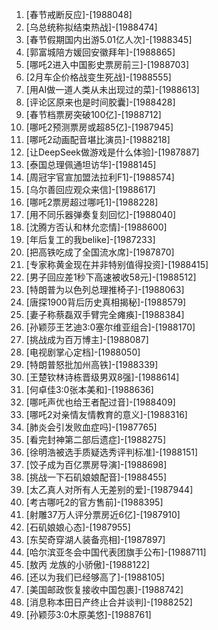 
1. [春节戒断反应]-[1988048]
1. [乌总统称拟结束热战]-[1988474]
1. [春节假期国内出游5.01亿人次]-[1988345]
1. [郭富城陪方媛回安徽拜年]-[1988865]
1. [哪吒2进入中国影史票房前三]-[1988703]
1. [2月车企价格战变生死战]-[1988555]
1. [用AI做一道人类从未出现过的菜]-[1988613]
1. [评论区原来也是时间胶囊]-[1988428]
1. [春节档票房突破100亿]-[1988712]
1. [哪吒2预测票房或超85亿]-[1987945]
1. [哪吒2动画配音堪比演员]-[1988218]
1. [让DeepSeek做游戏是什么体验]-[1987887]
1. [泰国总理佩通坦访华]-[1988145]
1. [周冠宇官宣加盟法拉利F1]-[1988574]
1. [乌尔善回应观众来信]-[1988617]
1. [哪吒2票房超过哪吒1]-[1988228]
1. [用不同乐器弹奏复刻回忆]-[1988040]
1. [沈腾方否认和林允恋情]-[1988600]
1. [年后复工的我belike]-[1987233]
1. [把高铁吃成了全国流水席]-[1987870]
1. [专家称黄金现在并非特别值得投资]-[1988415]
1. [男子回应差1秒下高速被收58元]-[1988512]
1. [特朗普为以色列总理推椅子]-[1988063]
1. [唐探1900背后历史真相揭秘]-[1988579]
1. [妻子称蔡磊双手臂完全瘫痪]-[1988384]
1. [孙颖莎王艺迪3:0塞尔维亚组合]-[1988170]
1. [挑战成为百万博主]-[1988087]
1. [电视剧掌心定档]-[1988050]
1. [特朗普怒批加州高铁]-[1988339]
1. [王楚钦林诗栋晋级男双8强]-[1988614]
1. [何卓佳3:0张本美和]-[1988636]
1. [哪吒声优也给王者配过音]-[1988409]
1. [哪吒2对亲情友情教育的意义]-[1988316]
1. [肺炎会引发败血症吗]-[1987765]
1. [看完封神第二部后遗症]-[1988275]
1. [徐明浩被选手质疑选秀评判标准]-[1988151]
1. [饺子成为百亿票房导演]-[1988698]
1. [挑战一下石矶娘娘配音]-[1988455]
1. [太乙真人对所有人无差别的爱]-[1987944]
1. [考古哪吒2的官方售前]-[1988395]
1. [射雕37万人评分票房近6亿]-[1987910]
1. [石矶娘娘心态]-[1987955]
1. [东契奇穿湖人装备亮相]-[1987897]
1. [哈尔滨亚冬会中国代表团旗手公布]-[1988711]
1. [敖丙 龙族的小骄傲]-[1988122]
1. [还以为我们已经够高了]-[1988105]
1. [美国邮政恢复接收中国包裹]-[1988742]
1. [消息称本田日产终止合并谈判]-[1988252]
1. [孙颖莎3:0木原美悠]-[1988761]